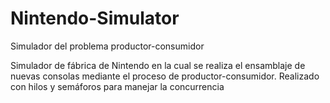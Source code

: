 # Nintendo-Simulator
Simulador del problema productor-consumidor

Simulador de fábrica de Nintendo en la cual se realiza el ensamblaje de nuevas consolas mediante el proceso de productor-consumidor.
Realizado con hilos y semáforos para manejar la concurrencia
